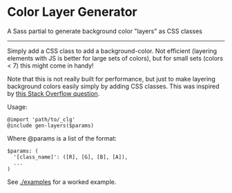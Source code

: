 # Color Layer Generator

A Sass partial to generate background color "layers" as CSS classes

---

Simply add a CSS class to add a background-color. Not efficient (layering elements with JS is better for large sets of colors), but for small sets (colors &lt; 7) this might come in handy!

Note that this is not really built for performance, but just to make layering background colors easily simply by adding CSS classes. This was inspired by [this Stack Overflow question][1].

Usage:

    @import 'path/to/_clg'
    @include gen-layers($params)

Where @params is a list of the format:

    $params: (
      '[class_name]': ([R], [G], [B], [A]),
      ...
    )

See [./examples][2] for a worked example.

[1]: https://stackoverflow.com/questions/57138883
[2]: ./examples/example.html
